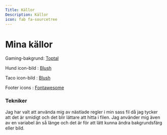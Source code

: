 ```yaml
---
Title: Källor
Description: Källor
icon: fab fa-sourcetree
---
```


Mina källor
==========================
Gaming-bakgrund: [Toptal](https://www.toptal.com/designers/subtlepatterns/)

Hund icon-bild : [Blush](https://blush.design/)

Taco icon-bild : [Blush](https://blush.design/)

Footer icons : [Fontawesome](https://fontawesome.com/)
### Tekniker
Jag har valt att använda mig av nästlade regler i min sass fil då jag tycker att det är smidigt och det blir lättare att hitta i filen. Jag använder mig även av en variabel än så länge och det är för att lätt kunna ändra bakgrundsfärg eller bild.